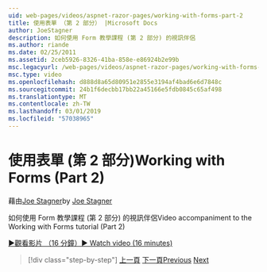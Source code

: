 ```yaml
---
uid: web-pages/videos/aspnet-razor-pages/working-with-forms-part-2
title: 使用表單 （第 2 部分） |Microsoft Docs
author: JoeStagner
description: 如何使用 Form 教學課程 (第 2 部分) 的視訊伴侶
ms.author: riande
ms.date: 02/25/2011
ms.assetid: 2ceb5926-8326-41ba-858e-e86924b2e99b
msc.legacyurl: /web-pages/videos/aspnet-razor-pages/working-with-forms-part-2
msc.type: video
ms.openlocfilehash: d888d8a65d80951e2855e3194af4bad6e6d7848c
ms.sourcegitcommit: 24b1f6decbb17bb22a45166e5fdb0845c65af498
ms.translationtype: MT
ms.contentlocale: zh-TW
ms.lasthandoff: 03/01/2019
ms.locfileid: "57038965"
---
```

<a name="working-with-forms-part-2"></a><span data-ttu-id="94e32-103">使用表單 (第 2 部分)</span><span class="sxs-lookup"><span data-stu-id="94e32-103">Working with Forms (Part 2)</span></span>
====================
<span data-ttu-id="94e32-104">藉由[Joe Stagner](https://github.com/JoeStagner)</span><span class="sxs-lookup"><span data-stu-id="94e32-104">by [Joe Stagner](https://github.com/JoeStagner)</span></span>

<span data-ttu-id="94e32-105">如何使用 Form 教學課程 (第 2 部分) 的視訊伴侶</span><span class="sxs-lookup"><span data-stu-id="94e32-105">Video accompaniment to the Working with Forms tutorial (Part 2)</span></span>

[<span data-ttu-id="94e32-106">&#9654;觀看影片 （16 分鐘）</span><span class="sxs-lookup"><span data-stu-id="94e32-106">&#9654; Watch video (16 minutes)</span></span>](https://channel9.msdn.com/Blogs/ASP-NET-Site-Videos/working-with-forms-part-2)

> [!div class="step-by-step"]
> <span data-ttu-id="94e32-107">[上一頁](working-with-forms-part-1.md)
> [下一頁](working-with-data-part-1.md)</span><span class="sxs-lookup"><span data-stu-id="94e32-107">[Previous](working-with-forms-part-1.md)
[Next](working-with-data-part-1.md)</span></span>

